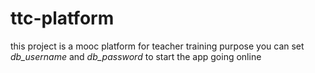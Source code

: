 # ttc-platform

this project is a mooc platform for teacher training purpose
you can set *db_username* and *db_password* to start the app going online
